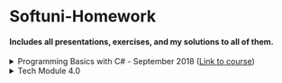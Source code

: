 # Softuni-Homework

#### Includes all presentations, exercises, and my solutions to all of them.

<details>
    <summary>Programming Basics with C# - September 2018 (<a href="https://softuni.bg/trainings/2073/programming-basics-with-csharp-september-2018">Link to course</a>)</summary>
        <ol>
            <li><a href="https://github.com/neverlink/Softuni-Homework/tree/master/01.%20Programming%20Basics/01%20-%20First%20Steps%20in%20Coding">First Steps in Coding</a></li>
            <li><a href="https://github.com/neverlink/Softuni-Homework/tree/master/01.%20Programming%20Basics/02%20-%20Simple%20Calculations">Simple Operations and Calculations</a></li>
            <li><a href="https://github.com/neverlink/Softuni-Homework/tree/master/01.%20Programming%20Basics/03%20-%20Simple%20Operations%20and%20Calculations%20-%20Exercise">Simple Operations and Calculations - Exercise</a></li>
            <li><a href="https://github.com/neverlink/Softuni-Homework/tree/master/01.%20Programming%20Basics/04%20-%20Conditional%20Statements">Conditional Statements</a></li>
            <li><a href="https://github.com/neverlink/Softuni-Homework/tree/master/01.%20Programming%20Basics/05%20-%20Conditional%20Statements%20-%20Exercise">Conditional Statements - Exercise</a></li>
            <li><a href="https://github.com/neverlink/Softuni-Homework/tree/master/01.%20Programming%20Basics/06%20-%20Nested%20Conditional%20Statements">Nested Conditional Statements</a></li>
            <li><a href="https://github.com/neverlink/Softuni-Homework/tree/master/01.%20Programming%20Basics/07%20-%20Nested%20Conditional%20Statements%20-%20Exercise">Nested Conditional Statements - Exercise</a></li>
            <li><a href="https://github.com/neverlink/Softuni-Homework/tree/master/01.%20Programming%20Basics/08%20-%20While%20Loop">While Loop</a></li>
            <li><a href="https://github.com/neverlink/Softuni-Homework/tree/master/01.%20Programming%20Basics/09%20-%20While-Loop%20-%20Exercise">While Loop - Exercise</a></li>
            <li><a href="https://github.com/neverlink/Softuni-Homework/tree/master/01.%20Programming%20Basics/10%20-%20For-Loop">For Loop</a></li>
            <li><a href="https://github.com/neverlink/Softuni-Homework/tree/master/01.%20Programming%20Basics/11%20-%20For-Loop%20-%20Exercise">For Loop - Exercise</a></li>
            <li><a href="https://github.com/neverlink/Softuni-Homework/tree/master/01.%20Programming%20Basics/12%20-%20Nested%20Loops">Nested Loops</a></li>
            <li><a href="https://github.com/neverlink/Softuni-Homework/tree/master/01.%20Programming%20Basics/13%20-%20Nested%20Loops%20-%20Exercise">Nested Loops - Exercise</a></li>
            <li><a href="https://github.com/neverlink/Softuni-Homework/tree/master/01.%20Programming%20Basics/14%20-%20Exam%20Preparation">Exam Preparation</a></li>
            <li><a href="https://github.com/neverlink/Softuni-Homework/tree/master/01.%20Programming%20Basics/15%20-%20Programming%20Basics%20Sample%20Exam%20-%2028%20October%202018">Programming Basics Sample Exam - 28 October 2018</a></li>
            <li><a href="#">Programming Basics Online Exam - 3 and 4 November 2018</a></li>
        </ol>
</details>
<details>
    <summary>Tech Module 4.0</summary>
    <ul><li>Soon™</li></ul>
</details>
